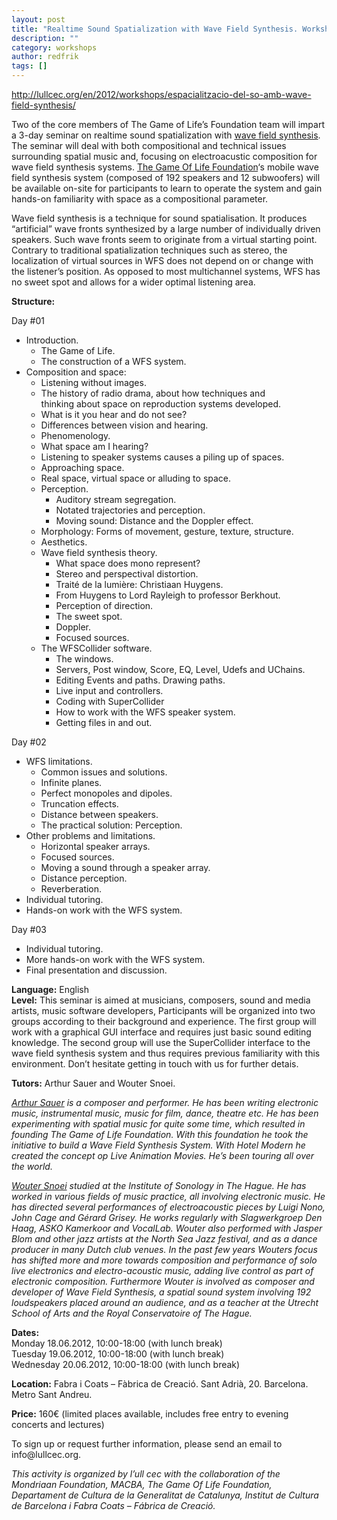 ```yaml
---
layout: post
title: "Realtime Sound Spatialization with Wave Field Synthesis. Workshop in Barcelona 18-20/6 2012"
description: ""
category: workshops
author: redfrik
tags: []
---
```

<p><a href="http://lullcec.org/en/2012/workshops/espacialitzacio-del-so-amb-wave-field-synthesis/">http://lullcec.org/en/2012/workshops/espacialitzacio-del-so-amb-wave-field-synthesis/</a></p>
<p>Two of the core members of The Game of Life’s Foundation team will impart a 3-day seminar on realtime sound spatialization with <a title="Wave Field Synthesis at Holophony.net" href="http://www.holophony.net/Wavefieldsynthesis.htm">wave field synthesis</a>. The seminar will deal with both compositional and technical issues surrounding spatial music and, focusing on electroacustic composition for wave field synthesis systems. <a title="The Game of Life Foundation" href="http://gameoflife.nl/">The Game Of Life Foundation</a>‘s mobile wave field synthesis system (composed of 192 speakers and 12 subwoofers) will be available on-site for participants to learn to operate the system and gain hands-on familiarity with space as a compositional parameter.</p>
<p>Wave field synthesis is a technique for sound spatialisation.  It produces “artificial” wave fronts synthesized by a large number of individually driven speakers. Such wave fronts seem to originate from a virtual starting point. Contrary to traditional spatialization techniques such as stereo, the localization of virtual sources in WFS does not depend on or change with the listener’s position. As opposed to most multichannel systems, WFS has no sweet spot and allows for a wider optimal listening area.</p>
<p><strong>Structure:</strong></p>
<div>
<p>Day #01</p>
<ul>
<li>Introduction.
<ul>
<li>The Game of Life.</li>
<li>The construction of a WFS system.</li>
</ul>
</li>
<li>Composition and space:
<ul>
<li>Listening without images.</li>
<li>The history of radio drama, about how techniques and<br />
thinking about space on reproduction systems developed.</li>
<li>What is it you hear and do not see?</li>
<li>Differences between vision and hearing.</li>
<li>Phenomenology.</li>
<li>What space am I hearing?</li>
<li>Listening to speaker systems causes a piling up of spaces.</li>
<li>Approaching space.</li>
<li>Real space, virtual space or alluding to space.</li>
<li>Perception.
<ul>
<li>Auditory stream segregation.</li>
<li>Notated trajectories and perception.</li>
<li>Moving sound: Distance and the Doppler effect.</li>
</ul>
</li>
<li>Morphology: Forms of movement, gesture, texture, structure.</li>
<li>Aesthetics.</li>
<li>Wave field synthesis theory.
<ul>
<li>What space does mono represent?</li>
<li>Stereo and perspectival distortion.</li>
<li>Traité de la lumière: Christiaan Huygens.</li>
<li>From Huygens to Lord Rayleigh to professor Berkhout.</li>
<li>Perception of direction.</li>
<li>The sweet spot.</li>
<li>Doppler.</li>
<li>Focused sources.</li>
</ul>
</li>
<li>The WFSCollider software.
<ul>
<li>The windows.</li>
<li>Servers, Post window, Score, EQ, Level, Udefs and UChains.</li>
<li>Editing Events and paths. Drawing paths.</li>
<li>Live input and controllers.</li>
<li>Coding with SuperCollider</li>
<li>How to work with the WFS speaker system.</li>
<li>Getting files in and out.</li>
</ul>
</li>
</ul>
</li>
</ul>
</div>
<div>
<p>Day #02</p>
<ul>
<li>WFS limitations.
<ul>
<li>Common issues and solutions.</li>
<li>Infinite planes.</li>
<li>Perfect monopoles and dipoles.</li>
<li>Truncation effects.</li>
<li>Distance between speakers.</li>
<li>The practical solution: Perception.</li>
</ul>
</li>
<li>Other problems and limitations.
<ul>
<li>Horizontal speaker arrays.</li>
<li>Focused sources.</li>
<li>Moving a sound through a speaker array.</li>
<li>Distance perception.</li>
<li>Reverberation.</li>
</ul>
</li>
<li>Individual tutoring.</li>
<li>Hands-on work with the WFS system.</li>
</ul>
</div>
<div>
<p>Day #03</p>
<ul>
<li>Individual tutoring.</li>
<li>More hands-on work with the WFS system.</li>
<li>Final presentation and discussion.</li>
</ul>
</div>
<div><strong>Language:</strong> English</div>
<div><strong>Level:</strong> This seminar is aimed at musicians, composers, sound and media artists, music software developers, Participants will be organized into two groups according to their background and experience. The first group will work with a graphical GUI interface and requires just basic sound editing knowledge. The second group will use the SuperCollider interface to the wave field synthesis system and thus requires previous familiarity with this environment. Don’t hesitate getting in touch with us for further detais.</div>
<p><strong>Tutors:</strong> Arthur Sauer and Wouter Snoei.</p>
<p><em><a title="Arthur Sauer" href="http://kalvos.org/sauerar.html">Arthur Sauer</a> is a composer and performer. He has been writing electronic music, instrumental music, music for film, dance, theatre etc. He has been experimenting with spatial music for quite some time, which resulted in</em><br />
<em>founding The Game of Life Foundation. With this foundation he took the initiative to build a Wave Field Synthesis System. With Hotel Modern he created the concept op Live Animation Movies. He’s been touring all over the world.</em></p>
<p><em><a title="Wouter Snoei" href="http://woutersnoei.nl/">Wouter Snoei</a> studied at the Institute of Sonology in The Hague. He has worked in various fields of music practice, all involving electronic music. He has directed several performances of electroacoustic pieces by Luigi Nono, John Cage and Gérard Grisey. He works regularly with Slagwerkgroep Den Haag, ASKO Kamerkoor and VocalLab. Wouter also performed with Jasper Blom and other jazz artists at the North Sea Jazz festival, and as a dance producer in many Dutch club venues. In the past few years Wouters focus has shifted more and more towards composition and performance of solo live electronics and electro-acoustic music, adding live control as part of electronic composition. Furthermore Wouter is involved as composer and developer of Wave Field Synthesis, a spatial sound system involving 192 loudspeakers placed around an audience, and as a teacher at the Utrecht School of Arts and the Royal Conservatoire of The Hague.</em></p>
<p><strong>Dates:</strong><br />
Monday 18.06.2012, 10:00-18:00 (with lunch break)<br />
Tuesday 19.06.2012, 10:00-18:00 (with lunch break)<br />
Wednesday 20.06.2012, 10:00-18:00 (with lunch break)</p>
<p><strong>Location:</strong> Fabra i Coats – Fàbrica de Creació. Sant Adrià, 20. Barcelona. Metro Sant Andreu.</p>
<p><strong>Price:</strong> 160€ (limited places available, includes free entry to evening concerts and lectures)</p>
<p>To sign up or request further information, please send an email to info@lullcec.org.</p>
<p><em>This activity is organized by l’ull cec with the collaboration of the Mondriaan Foundation, MACBA, The Game Of Life Foundation, Departament de Cultura de la Generalitat de Catalunya, Institut de Cultura de Barcelona i Fabra Coats – Fábrica de Creació.</em></p>
<p></p>

